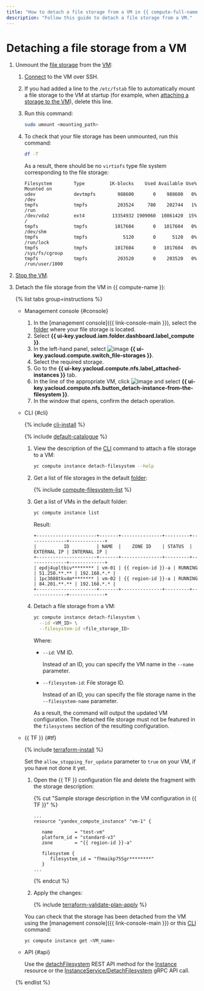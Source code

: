 ```yaml
---
title: "How to detach a file storage from a VM in {{ compute-full-name }}"
description: "Follow this guide to detach a file storage from a VM."
---
```


# Detaching a file storage from a VM

1. Unmount the [file storage](../../concepts/filesystem.md) from the [VM](../../concepts/vm.md):
   1. [Connect](../vm-connect/ssh.md) to the VM over SSH.
   1. If you had added a line to the `/etc/fstab` file to automatically mount a file storage to the VM at startup (for example, when [attaching a storage to the VM](attach-to-vm.md)), delete this line.
   1. Run this command:

      ```bash
      sudo umount <mounting_path>
      ```

   1. To check that your file storage has been unmounted, run this command:

      ```bash
      df -T
      ```

      As a result, there should be no `virtiofs` type file system corresponding to the file storage:

      ```text
      Filesystem        Type         1K-blocks    Used Available Use% Mounted on
      udev              devtmpfs        988600       0    988600   0% /dev
      tmpfs             tmpfs           203524     780    202744   1% /run
      /dev/vda2         ext4          13354932 1909060  10861420  15% /
      tmpfs             tmpfs          1017604       0   1017604   0% /dev/shm
      tmpfs             tmpfs             5120       0      5120   0% /run/lock
      tmpfs             tmpfs          1017604       0   1017604   0% /sys/fs/cgroup
      tmpfs             tmpfs           203520       0    203520   0% /run/user/1000
      ```

1. [Stop the VM](../vm-control/vm-stop-and-start.md).
1. Detach the file storage from the VM in {{ compute-name }}:

   {% list tabs group=instructions %}

   - Management console {#console}

      1. In the [management console]({{ link-console-main }}), select the [folder](../../../resource-manager/concepts/resources-hierarchy.md#folder) where your file storage is located.
      1. Select **{{ ui-key.yacloud.iam.folder.dashboard.label_compute }}**.
      1. In the left-hand panel, select ![image](../../../_assets/console-icons/nodes-right.svg) **{{ ui-key.yacloud.compute.switch_file-storages }}**.
      1. Select the required storage.
      1. Go to the **{{ ui-key.yacloud.compute.nfs.label_attached-instances }}** tab.
      1. In the line of the appropriate VM, click ![image](../../../_assets/console-icons/ellipsis.svg) and select **{{ ui-key.yacloud.compute.nfs.button_detach-instance-from-the-filesystem }}**.
      1. In the window that opens, confirm the detach operation.

   - CLI {#cli}

      {% include [cli-install](../../../_includes/cli-install.md) %}

      {% include [default-catalogue](../../../_includes/default-catalogue.md) %}

      1. View the description of the [CLI](../../../cli/) command to attach a file storage to a VM:

         ```bash
         yc compute instance detach-filesystem --help
         ```

      1. Get a list of file storages in the default [folder](../../../resource-manager/concepts/resources-hierarchy.md#folder):

         {% include [compute-filesystem-list](../../_includes_service/compute-filesystem-list.md) %}

      1. Get a list of VMs in the default folder:

         ```bash
         yc compute instance list
         ```

         Result:

         ```text
         +----------------------+-------+---------------+---------+--------------+-------------+
         |          ID          | NAME  |    ZONE ID    | STATUS  |  EXTERNAL IP | INTERNAL IP |
         +----------------------+-------+---------------+---------+--------------+-------------+
         | epdj4upltbiv******** | vm-01 | {{ region-id }}-a | RUNNING | 51.250.**.** | 192.168.*.* |
         | 1pc3088tkv4m******** | vm-02 | {{ region-id }}-a | RUNNING | 84.201.**.** | 192.168.*.* |
         +----------------------+-------+---------------+---------+--------------+-------------+
         ```

      1. Detach a file storage from a VM:

         ```bash
         yc compute instance detach-filesystem \
           --id <VM_ID> \
           --filesystem-id <file_storage_ID>
         ```

         Where:
         * `--id`: VM ID.

            Instead of an ID, you can specify the VM name in the `--name` parameter.

         * `--filesystem-id`: File storage ID.

            Instead of an ID, you can specify the file storage name in the `--filesystem-name` parameter.

         As a result, the command will output the updated VM configuration. The detached file storage must not be featured in the `filesystems` section of the resulting configuration.

   - {{ TF }} {#tf}

      {% include [terraform-install](../../../_includes/terraform-install.md) %}

      Set the `allow_stopping_for_update` parameter to `true` on your VM, if you have not done it yet.
      1. Open the {{ TF }} configuration file and delete the fragment with the storage description:

         {% cut "Sample storage description in the VM configuration in {{ TF }}" %}

         ```hcl
         ...
         resource "yandex_compute_instance" "vm-1" {

            name        = "test-vm"
            platform_id = "standard-v3"
            zone        = "{{ region-id }}-a"

            filesystem {
               filesystem_id = "fhmaikp755gr********"
            }
         ...
         ```

         {% endcut %}

      1. Apply the changes:

         {% include [terraform-validate-plan-apply](../../../_tutorials/_tutorials_includes/terraform-validate-plan-apply.md) %}

      You can check that the storage has been detached from the VM using the [management console]({{ link-console-main }}) or this [CLI](../../../cli/) command:

      ```bash
      yc compute instance get <VM_name>
      ```

   - API {#api}

      Use the [detachFilesystem](../../api-ref/Instance/detachFilesystem.md) REST API method for the [Instance](../../api-ref/Instance/index.md) resource or the [InstanceService/DetachFilesystem](../../api-ref/grpc/instance_service.md#DetachFilesystem) gRPC API call.

   {% endlist %}